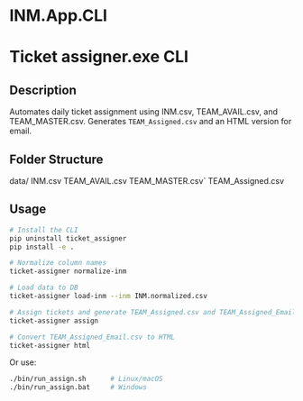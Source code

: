 # INM.App.CLI
# Ticket assigner.exe CLI

## Description
Automates daily ticket assignment using INM.csv, TEAM_AVAIL.csv, and TEAM_MASTER.csv. Generates `TEAM_Assigned.csv` and an HTML version for email.

## Folder Structure

data/
INM.csv
TEAM_AVAIL.csv
TEAM_MASTER.csv`
TEAM_Assigned.csv

## Usage

```bash
# Install the CLI
pip uninstall ticket_assigner
pip install -e .

# Normalize column names
ticket-assigner normalize-inm

# Load data to DB
ticket-assigner load-inm --inm INM.normalized.csv

# Assign tickets and generate TEAM_Assigned.csv and TEAM_Assigned_Email.csv
ticket-assigner assign

# Convert TEAM_Assigned_Email.csv to HTML
ticket-assigner html

```


Or use:

```bash
./bin/run_assign.sh      # Linux/macOS
./bin/run_assign.bat     # Windows
```

